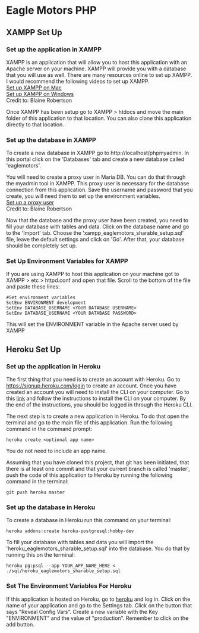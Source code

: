 # Eagle Motors PHP 

## XAMPP Set Up 

### Set up the application in XAMPP 
XAMPP is an application that will allow you to host this application with an Apache server on your machine. XAMPP will provide you with a database that you will use as well. There are many resources online to set up XAMPP. I would recommend the following videos to set up XAMPP.<br>
[Set up XAMPP on Mac](https://youtu.be/ZknM6ud1va0)<br>
[Set up XAMPP on Windows](https://youtu.be/f3sWx3EixPI)<br>
Credit to: Blaine Robertson

Once XAMPP has been setup go to XAMPP > htdocs and move the main folder of this application to that location. You can also clone this application directly to that location. 

### Set up the database in XAMPP
To create a new database in XAMPP go to http://localhost/phpmyadmin. In this portal click on the 'Databases' tab and create a new database called 'eaglemotors'. 

You will need to create a proxy user in  Maria DB. You can do that through the myadmin tool in XAMPP. This proxy user is necessary for the database connection from this application. Save the username and password that you create, you will need them to set up the environment variables.<br> 
[Set up a proxy user](https://youtu.be/9UxdVpgibWM)<br> 
Credit to: Blaine Robertson

Now that the database and the proxy user have been created, you need to fill your database with tables and data. Click on the database name and go to the 'Import' tab. Choose the 'xampp_eaglemotors_sharable_setup.sql' file, leave the default settings and click on 'Go'. After that, your database should be completely set up. 

### Set Up Environment Variables for XAMPP
If you are using XAMPP to host this application on your machine got to XAMPP > etc > httpd.conf and open that file. Scroll to the bottom of the file and paste these lines: 
```
#Set environment variables
SetEnv ENVIRONMENT development
SetEnv DATABASE_USERNAME <YOUR DATABASE USERNAME>
SetEnv DATABASE_USERNAME <YOUR DATABASE PASSWORD>
```
This will set the ENVIRONMENT variable in the Apache server used by XAMPP

## Heroku Set Up 

### Set up the application in Heroku 
The first thing that you need is to create an account with Heroku. Go to https://signup.heroku.com/login to create an account. Once you have created an account you will need to install the CLI on your computer. Go to this [link](https://devcenter.heroku.com/articles/heroku-cli) and follow the instructions to install the CLI on your computer. By the end of the instructions, you should be logged in through the Heroku CLI. <br>

The next step is to create a new application in Heroku. To do that open the terminal and go to the main file of this application. Run the following command in the command prompt:

```
heroku create <optional app name>
```

You do not need to include an app name.

Assuming that you have cloned this project, that git has been initiated, that there is at least one commit and that your current branch is called 'master',  push the code of this application  to Heroku by running the following command in the terminal: 

```
git push heroku master
```

### Set up the database in Heroku
To create a database in Heroku run this command on your terminal: 
```
heroku addons:create heroku-postgresql:hobby-dev
```
To fill your database with tables and data you will import the 'heroku_eaglemotors_sharable_setup.sql' into the database. You do that by running this on the terminal:
```
heroku pg:psql --app YOUR_APP_NAME_HERE < ./sql/heroku_eaglemotors_sharable_setup.sql
```

### Set The Environment Variables For Heroku
If this application is hosted on Heroku, go to  [heroku](https://dashboard.heroku.com/apps) and log in. Click on the name of your application and go to the Settings tab. Click on the button that says "Reveal Config Vars". Create a new variable with the Key "ENVIRONMENT" and the value of "production". Remember to click on the add button.

